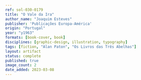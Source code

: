 ```yaml
---
ref: sol-030-0179
title: "O Vale da Ira"
author_name: "Joaquim Esteves"
publisher: 'Publicações Europa-América'
origin: "Portugal"
year: "y1963"
formats: [book-cover, book]
disciplines: [graphic-design, illustration, typography]
tags: [fiction, "Alan Paton", "Os Livros das Três Abelhas"]
layout: artifact
status: complete
published: true
image_count: 2
date_added: 2023-03-08
---
```


